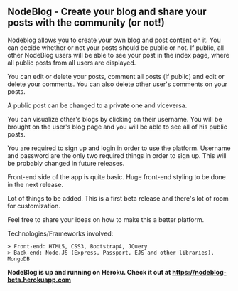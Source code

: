 ## NodeBlog - Create your blog and share your posts with the community (or not!)

Nodeblog allows you to create your own blog and post content on it. You can decide whether or not your posts should be public or not. If public, all other NodeBlog users will be able to see your post in the index page, where all public posts from all users are displayed.

You can edit or delete your posts, comment all posts (if public) and edit or delete your comments. You can also delete other user's comments on your posts. 

A public post can be changed to a private one and viceversa.

You can visualize other's blogs by clicking on their username. You will be brought on the user's blog page and you will be able to see all of his public posts.

You are required to sign up and login in order to use the platform. Username and password are the only two required things in order to sign up. This will be probably changed in future releases.

Front-end side of the app is quite basic. Huge front-end styling to be done in the next release.

Lot of things to be added. This is a first beta release and there's lot of room for customization. 

Feel free to share your ideas on how to make this a better platform.

Technologies/Frameworks involved: 

    > Front-end: HTML5, CSS3, Bootstrap4, JQuery
    > Back-end: Node.JS (Express, Passport, EJS and other libraries), MongoDB

<b>NodeBlog is up and running on Heroku. Check it out at https://nodeblog-beta.herokuapp.com</b>
